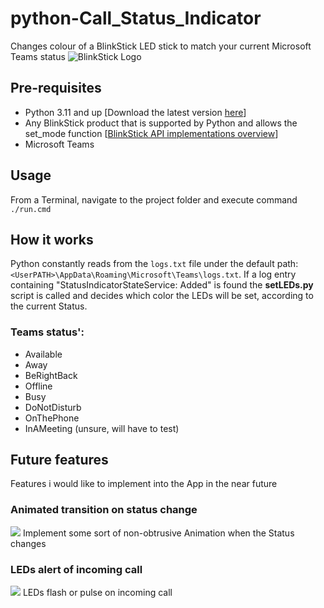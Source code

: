 # python-Call_Status_Indicator
Changes colour of a BlinkStick LED stick to match your current Microsoft Teams status
![BlinkStick Logo](https://www.blinkstick.com/images/home/logo-home.png)

## Pre-requisites
- Python 3.11 and up [Download the latest version [here](https://www.python.org/downloads/)]
- Any BlinkStick product that is supported by Python and allows the set_mode function [[BlinkStick API implementations overview](https://www.blinkstick.com/help/api-implementations)]
- Microsoft Teams

## Usage
From a Terminal, navigate to the project folder and execute command `./run.cmd`

## How it works
Python constantly reads from the `logs.txt` file under the default path: `<UserPATH>\AppData\Roaming\Microsoft\Teams\logs.txt`.
If a log entry containing "StatusIndicatorStateService: Added" is found the **setLEDs.py** script is called and decides which color the LEDs will be set, according to the current Status.

### Teams status':
- Available
- Away
- BeRightBack
- Offline
- Busy
- DoNotDisturb
- OnThePhone
- InAMeeting (unsure, will have to test)

## Future features
Features i would like to implement into the App in the near future
### Animated transition on status change
![](https://geps.dev/progress/0)
Implement some sort of non-obtrusive Animation when the Status changes

### LEDs alert of incoming call
![](https://geps.dev/progress/0)
LEDs flash or pulse on incoming call